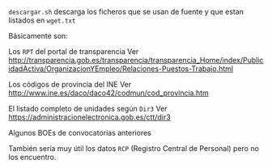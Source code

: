 `descargar.sh` descarga los ficheros que se usan de fuente y que estan listados en `wget.txt`

Básicamente son:

Los `RPT` del portal de transparencia
Ver http://transparencia.gob.es/transparencia/transparencia_Home/index/PublicidadActiva/OrganizacionYEmpleo/Relaciones-Puestos-Trabajo.html

Los códigos de provincia del INE
Ver http://www.ine.es/daco/daco42/codmun/cod_provincia.htm

El listado completo de unidades según `Dir3`
Ver https://administracionelectronica.gob.es/ctt/dir3

Algunos BOEs de convocatorias anteriores

También sería muy útil los datos `RCP` (Registro Central de Personal) pero no los encuentro.
